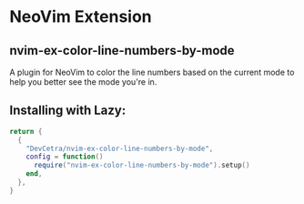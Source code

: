 # NeoVim Extension

## nvim-ex-color-line-numbers-by-mode

A plugin for NeoVim to color the line numbers based on the current mode to help you better see the mode you're in.

## Installing with Lazy:

```lua
return {
  {
    "DevCetra/nvim-ex-color-line-numbers-by-mode",
    config = function()
      require("nvim-ex-color-line-numbers-by-mode").setup()
    end,
  },
}
```

